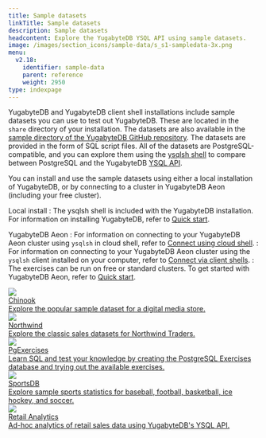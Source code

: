 ```yaml
---
title: Sample datasets
linkTitle: Sample datasets
description: Sample datasets
headcontent: Explore the YugabyteDB YSQL API using sample datasets.
image: /images/section_icons/sample-data/s_s1-sampledata-3x.png
menu:
  v2.18:
    identifier: sample-data
    parent: reference
    weight: 2950
type: indexpage
---
```


YugabyteDB and YugabyteDB client shell installations include sample datasets you can use to test out YugabyteDB. These are located in the `share` directory of your installation. The datasets are also available in the [sample directory of the YugabyteDB GitHub repository](https://github.com/yugabyte/yugabyte-db/tree/master/sample). The datasets are provided in the form of SQL script files. All of the datasets are PostgreSQL-compatible, and you can explore them using the [ysqlsh shell](../admin/ysqlsh/) to compare between PostgreSQL and the YugabyteDB [YSQL API](../api/ysql/).

You can install and use the sample datasets using either a local installation of YugabyteDB, or by connecting to a cluster in YugabyteDB Aeon (including your free cluster).

Local install
: The ysqlsh shell is included with the YugabyteDB installation. For information on installing YugabyteDB, refer to [Quick start](/preview/tutorials/quick-start/macos/).

YugabyteDB Aeon
: For information on connecting to your YugabyteDB Aeon cluster using `ysqlsh` in cloud shell, refer to [Connect using cloud shell](/preview/yugabyte-cloud/cloud-connect/connect-cloud-shell/).
: For information on connecting to your YugabyteDB Aeon cluster using the `ysqlsh` client installed on your computer, refer to [Connect via client shells](/preview/yugabyte-cloud/cloud-connect/connect-client-shell/).
: The exercises can be run on free or standard clusters. To get started with YugabyteDB Aeon, refer to [Quick start](/preview/yugabyte-cloud/cloud-quickstart/).

<div class="row">

  <div class="col-12 col-md-6 col-lg-12 col-xl-6">
      <a class="section-link icon-offset" href="chinook/">
          <div class="head">
              <img class="icon" src="/images/section_icons/sample-data/s_s2-chinook-3x.png" aria-hidden="true" />
              <div class="title">Chinook</div>
          </div>
          <div class="body">
              Explore the popular sample dataset for a digital media store.
          </div>
      </a>
  </div>

  <div class="col-12 col-md-6 col-lg-12 col-xl-6">
      <a class="section-link icon-offset" href="northwind/">
          <div class="head">
              <img class="icon" src="/images/section_icons/sample-data/s_s3-northwind-3x.png" aria-hidden="true" />
              <div class="title">Northwind</div>
          </div>
          <div class="body">
              Explore the classic sales datasets for Northwind Traders.
          </div>
      </a>
  </div>

  <div class="col-12 col-md-6 col-lg-12 col-xl-6">
      <a class="section-link icon-offset" href="pgexercises/">
          <div class="head">
              <img class="icon" src="/images/section_icons/sample-data/s_s4-pgexercises-3x.png" aria-hidden="true" />
              <div class="title">PgExercises</div>
          </div>
          <div class="body">
              Learn SQL and test your knowledge by creating the PostgreSQL Exercises database and trying out the available exercises.
          </div>
      </a>
  </div>

  <div class="col-12 col-md-6 col-lg-12 col-xl-6">
      <a class="section-link icon-offset" href="sportsdb/">
          <div class="head">
              <img class="icon" src="/images/section_icons/sample-data/s_s5-sportsdb-3x.png" aria-hidden="true" />
              <div class="title">SportsDB</div>
          </div>
          <div class="body">
              Explore sample sports statistics for baseball, football, basketball, ice hockey, and soccer.
          </div>
      </a>
  </div>

   <div class="col-12 col-md-6 col-lg-12 col-xl-6">
    <a class="section-link icon-offset" href="retail-analytics/">
      <div class="head">
        <img class="icon" src="/images/section_icons/develop/apps/e-commerce.png" aria-hidden="true" />
        <div class="title">Retail Analytics</div>
      </div>
      <div class="body">
          Ad-hoc analytics of retail sales data using YugabyteDB's YSQL API.
      </div>
    </a>
  </div>

</div>
